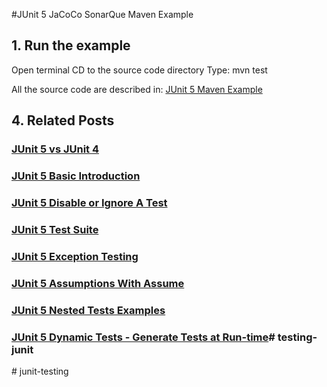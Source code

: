 #JUnit 5 JaCoCo SonarQue Maven Example

## 1. Run the example

Open terminal
CD to the source code directory
Type: mvn test

All the source code are described in: [JUnit 5 Maven Example](http://howtoprogram.xyz/2016/09/09/junit-5-maven-example/)

## 4. Related Posts
### [JUnit 5 vs JUnit 4](http://howtoprogram.xyz/2016/08/10/junit-5-vs-junit-4/)
### [JUnit 5 Basic Introduction](http://howtoprogram.xyz/2016/08/07/junit-5-basic-introduction/)
### [JUnit 5 Disable or Ignore A Test](http://howtoprogram.xyz/2016/08/14/junit-5-disable-ignore-tests/)
### [JUnit 5 Test Suite ](http://howtoprogram.xyz/2016/08/16/junit-5-test-suite/)
### [JUnit 5 Exception Testing](http://howtoprogram.xyz/2016/08/15/junit-5-exception-testing/)
### [JUnit 5 Assumptions With Assume](http://howtoprogram.xyz/2016/08/17/junit-5-assumptions-assume/)
### [JUnit 5 Nested Tests Examples](http://howtoprogram.xyz/2016/08/19/junit-5-nested-tests-examples/)
### [JUnit 5 Dynamic Tests - Generate Tests at Run-time](http://howtoprogram.xyz/2016/08/21/junit-5-dynamic-tests/)#   t e s t i n g - j u n i t  
 #   j u n i t - t e s t i n g  
 